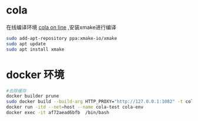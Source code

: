 # cola

在线编译环境 [cola on line](https://gitpod.io/new/#github.com/naonao-cola/cola) ,安装xmake进行编译


```bash
sudo add-apt-repository ppa:xmake-io/xmake
sudo apt update
sudo apt install xmake
```

# docker 环境

```bash
#去除缓存
docker builder prune
sudo docker build --build-arg HTTP_PROXY="http://127.0.0.1:1082" -t cola-env .
docker run -itd --net=host --name cola-test cola-env
docker exec -it af72aead6bfb  /bin/bash

```

